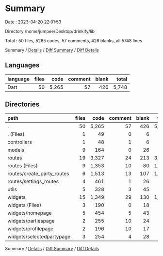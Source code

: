 # Summary

Date : 2023-04-20 22:01:53

Directory /home/jumpee/Desktop/drinkify/lib

Total : 50 files,  5265 codes, 57 comments, 426 blanks, all 5748 lines

Summary / [Details](details.md) / [Diff Summary](diff.md) / [Diff Details](diff-details.md)

## Languages
| language | files | code | comment | blank | total |
| :--- | ---: | ---: | ---: | ---: | ---: |
| Dart | 50 | 5,265 | 57 | 426 | 5,748 |

## Directories
| path | files | code | comment | blank | total |
| :--- | ---: | ---: | ---: | ---: | ---: |
| . | 50 | 5,265 | 57 | 426 | 5,748 |
| . (Files) | 1 | 49 | 0 | 6 | 55 |
| controllers | 1 | 48 | 1 | 6 | 55 |
| models | 9 | 164 | 0 | 26 | 190 |
| routes | 19 | 3,327 | 24 | 213 | 3,564 |
| routes (Files) | 9 | 1,353 | 10 | 80 | 1,443 |
| routes/create_party_routes | 6 | 1,513 | 13 | 107 | 1,633 |
| routes/settings_routes | 4 | 461 | 1 | 26 | 488 |
| utils | 5 | 328 | 3 | 45 | 376 |
| widgets | 15 | 1,349 | 29 | 130 | 1,508 |
| widgets (Files) | 3 | 190 | 0 | 18 | 208 |
| widgets/homepage | 5 | 454 | 5 | 43 | 502 |
| widgets/partiespage | 2 | 255 | 10 | 24 | 289 |
| widgets/profilepage | 2 | 196 | 10 | 17 | 223 |
| widgets/selectedpartypage | 3 | 254 | 4 | 28 | 286 |

Summary / [Details](details.md) / [Diff Summary](diff.md) / [Diff Details](diff-details.md)